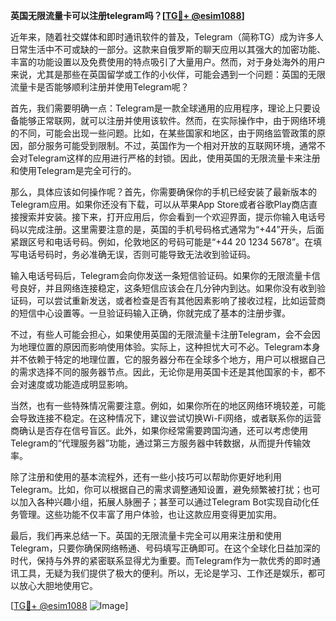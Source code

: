 **英国无限流量卡可以注册telegram吗？[[TG💪+ @esim1088](https://t.me/s/esim1088)]**

近年来，随着社交媒体和即时通讯软件的普及，Telegram（简称TG）成为许多人日常生活中不可或缺的一部分。这款来自俄罗斯的聊天应用以其强大的加密功能、丰富的功能设置以及免费使用的特点吸引了大量用户。然而，对于身处海外的用户来说，尤其是那些在英国留学或工作的小伙伴，可能会遇到一个问题：英国的无限流量卡是否能够顺利注册并使用Telegram呢？

首先，我们需要明确一点：Telegram是一款全球通用的应用程序，理论上只要设备能够正常联网，就可以注册并使用该软件。然而，在实际操作中，由于网络环境的不同，可能会出现一些问题。比如，在某些国家和地区，由于网络监管政策的原因，部分服务可能受到限制。不过，英国作为一个相对开放的互联网环境，通常不会对Telegram这样的应用进行严格的封锁。因此，使用英国的无限流量卡来注册和使用Telegram是完全可行的。

那么，具体应该如何操作呢？首先，你需要确保你的手机已经安装了最新版本的Telegram应用。如果你还没有下载，可以从苹果App Store或者谷歌Play商店直接搜索并安装。接下来，打开应用后，你会看到一个欢迎界面，提示你输入电话号码以完成注册。这里需要注意的是，英国的手机号码格式通常为“+44”开头，后面紧跟区号和电话号码。例如，伦敦地区的号码可能是“+44 20 1234 5678”。在填写电话号码时，务必准确无误，否则可能导致无法收到验证码。

输入电话号码后，Telegram会向你发送一条短信验证码。如果你的无限流量卡信号良好，并且网络连接稳定，这条短信应该会在几分钟内到达。如果你没有收到验证码，可以尝试重新发送，或者检查是否有其他因素影响了接收过程，比如运营商的短信中心设置等。一旦验证码输入正确，你就完成了基本的注册步骤。

不过，有些人可能会担心，如果使用英国的无限流量卡注册Telegram，会不会因为地理位置的原因而影响使用体验。实际上，这种担忧大可不必。Telegram本身并不依赖于特定的地理位置，它的服务器分布在全球多个地方，用户可以根据自己的需求选择不同的服务器节点。因此，无论你是用英国卡还是其他国家的卡，都不会对速度或功能造成明显影响。

当然，也有一些特殊情况需要注意。例如，如果你所在的地区网络环境较差，可能会导致连接不稳定。在这种情况下，建议尝试切换Wi-Fi网络，或者联系你的运营商确认是否存在信号盲区。此外，如果你经常需要跨国沟通，还可以考虑使用Telegram的“代理服务器”功能，通过第三方服务器中转数据，从而提升传输效率。

除了注册和使用的基本流程外，还有一些小技巧可以帮助你更好地利用Telegram。比如，你可以根据自己的需求调整通知设置，避免频繁被打扰；也可以加入各种兴趣小组，拓展人脉圈子；甚至可以通过Telegram Bot实现自动化任务管理。这些功能不仅丰富了用户体验，也让这款应用变得更加实用。

最后，我们再来总结一下。英国的无限流量卡完全可以用来注册和使用Telegram，只要你确保网络畅通、号码填写正确即可。在这个全球化日益加深的时代，保持与外界的紧密联系显得尤为重要。而Telegram作为一款优秀的即时通讯工具，无疑为我们提供了极大的便利。所以，无论是学习、工作还是娱乐，都可以放心大胆地使用它。

[[TG💪+ @esim1088](https://t.me/s/esim1088) ![Image](https://i.postimg.cc/4NQfJmqS/Snipaste-2025-05-13-00-14-12.png)]